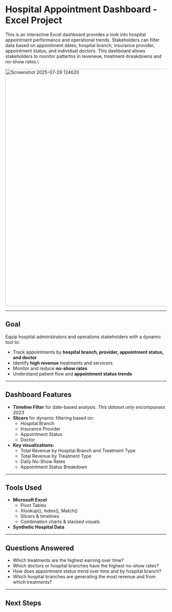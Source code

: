 # Hospital Appointment Dashboard - Excel Project
This is an interactive Excel dashboard provides a look into hospital appointment performance and operational trends. Stakeholders can filter data based on appointment dates, hospital branch, insurance provider, appointment status, and individual doctors. This dashboard allows stakeholders to monitor pattertns in reveneue, treatment-breakdowns and no-show rates.\\


<img width="1286" height="742" alt="Screenshot 2025-07-29 124620" src="https://github.com/user-attachments/assets/72bf132a-c1c9-4b5f-8eb6-0f3a0a9f568e" />

---

## Goal
Equip hospital administrators and operations stakeholders with a dynamic tool to:

- Track appointments by **hospital branch, provider, appointment status, and doctor**
- Identify **high revenue** treatments and servicers
- Monitor and reduce **no-show rates**
- Understand patient flow and **appointment status trends**

---

## Dashboard Features

  - **Timeline Filter** for date-based analysis. *This dataset only encompasses 2023*
  - **Slicers** for dynamic filtering based on:
    - Hospital Branch
    - Insurance Provider
    - Appointment Status
    - Doctor
  - **Key visualizations:**
    - Total Revenue by Hospital Branch and Treatment Type
    - Total Revenue by Treatment Type
    - Daily No-Show Rates
    - Appointment Status Breakdown

---

## Tools Used
  - **Microsoft Excel**
    - Pivot Tables
    - Xlookup(), Index(), Match()
    - Slicers & timelines
    - Combination charts & stacked visuals
  - **Synthetic Hospital Data**

---

## Questions Answered
  - Which treatments are the highest earning over time?
  - Which doctors or hospital branches have the highest no-show rates?
  - How does appointment status trend over time and by hospital branch?
  - Which hospital branches are generating the most revenue and from which treatments?

--- 

## Next Steps
